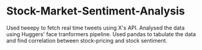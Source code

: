 # Stock-Market-Sentiment-Analysis
Used tweepy to fetch real time tweets using X's API.
Analysed the data using Huggers' face tranformers pipeline.
Used pandas to tabulate the data and find correlation between stock-pricing and stock sentiment.
